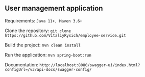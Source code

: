 ## User management application

Requirements: `Java 11+, Maven 3.6+`

Clone the repository: `git clone https://github.com/VitaliyRysich/employee-service.git`

Build the project: `mvn clean install`

Run the application: `mvn spring-boot:run`

Documentation: `http://localhost:8080/swagger-ui/index.html?configUrl=/v3/api-docs/swagger-config/`

